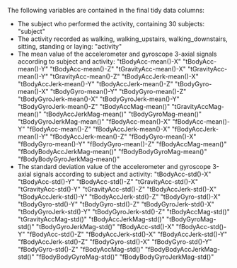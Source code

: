 The following variables are contained in the final tidy data columns:
- The subject who performed the activity, containing 30 subjects:
"subject"
- The activity recorded as walking, walking_upstairs, walking_downstairs, sitting, standing or laying:
"activity"
- The mean value of the accelerometer and gyroscope 3-axial signals according to subject and activity:
"tBodyAcc-mean()-X"
"tBodyAcc-mean()-Y"
"tBodyAcc-mean()-Z"
"tGravityAcc-mean()-X"
"tGravityAcc-mean()-Y"
"tGravityAcc-mean()-Z"
"tBodyAccJerk-mean()-X"
"tBodyAccJerk-mean()-Y"
"tBodyAccJerk-mean()-Z"
"tBodyGyro-mean()-X"
"tBodyGyro-mean()-Y"
"tBodyGyro-mean()-Z"
"tBodyGyroJerk-mean()-X"
"tBodyGyroJerk-mean()-Y"
"tBodyGyroJerk-mean()-Z"
"tBodyAccMag-mean()"
"tGravityAccMag-mean()"
"tBodyAccJerkMag-mean()"
"tBodyGyroMag-mean()"
"tBodyGyroJerkMag-mean()"
"fBodyAcc-mean()-X"
"fBodyAcc-mean()-Y"
"fBodyAcc-mean()-Z"
"fBodyAccJerk-mean()-X"
"fBodyAccJerk-mean()-Y"
"fBodyAccJerk-mean()-Z"
"fBodyGyro-mean()-X"
"fBodyGyro-mean()-Y"
"fBodyGyro-mean()-Z"
"fBodyAccMag-mean()"
"fBodyBodyAccJerkMag-mean()"
"fBodyBodyGyroMag-mean()"
"fBodyBodyGyroJerkMag-mean()"
- The standard deviation value of the accelerometer and gyroscope 3-axial signals according to subject and activity:
"tBodyAcc-std()-X"
"tBodyAcc-std()-Y"
"tBodyAcc-std()-Z"
"tGravityAcc-std()-X"
"tGravityAcc-std()-Y"
"tGravityAcc-std()-Z"
"tBodyAccJerk-std()-X"
"tBodyAccJerk-std()-Y"
"tBodyAccJerk-std()-Z"
"tBodyGyro-std()-X"
"tBodyGyro-std()-Y"
"tBodyGyro-std()-Z"
"tBodyGyroJerk-std()-X"
"tBodyGyroJerk-std()-Y"
"tBodyGyroJerk-std()-Z"
"tBodyAccMag-std()"
"tGravityAccMag-std()"
"tBodyAccJerkMag-std()"
"tBodyGyroMag-std()"
"tBodyGyroJerkMag-std()"
"fBodyAcc-std()-X"
"fBodyAcc-std()-Y"
"fBodyAcc-std()-Z"
"fBodyAccJerk-std()-X"
"fBodyAccJerk-std()-Y"
"fBodyAccJerk-std()-Z"
"fBodyGyro-std()-X"
"fBodyGyro-std()-Y"
"fBodyGyro-std()-Z"
"fBodyAccMag-std()"
"fBodyBodyAccJerkMag-std()"
"fBodyBodyGyroMag-std()"
"fBodyBodyGyroJerkMag-std()"
